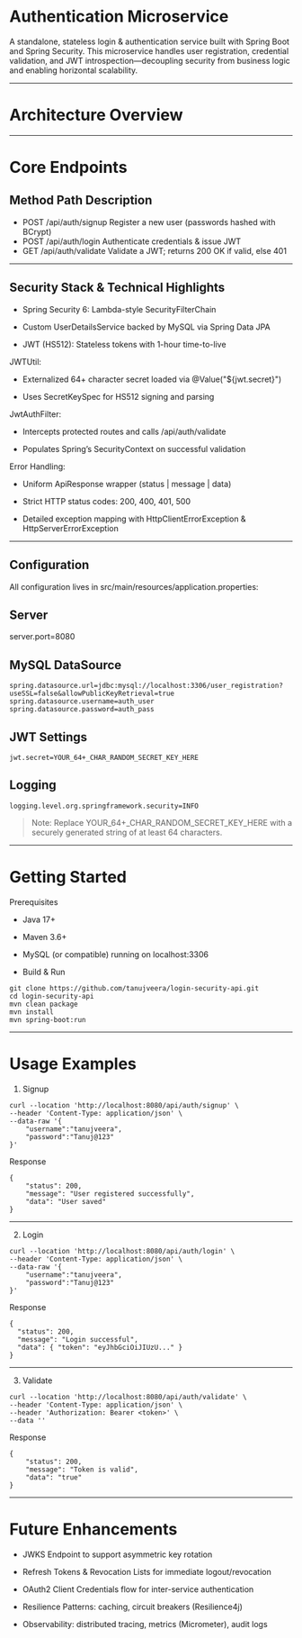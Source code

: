 # Authentication Microservice

A standalone, stateless login & authentication service built with Spring Boot and Spring Security.
This microservice handles user registration, credential validation, and JWT introspection—decoupling security from business logic and enabling horizontal scalability.


---

# Architecture Overview


---

# Core Endpoints

## Method Path Description

- POST /api/auth/signup Register a new user (passwords hashed with BCrypt)
- POST /api/auth/login Authenticate credentials & issue JWT
- GET /api/auth/validate Validate a JWT; returns 200 OK if valid, else 401

---

## Security Stack & Technical Highlights

- Spring Security 6: Lambda-style SecurityFilterChain

- Custom UserDetailsService backed by MySQL via Spring Data JPA

- JWT (HS512): Stateless tokens with 1-hour time-to-live

JWTUtil: 
- Externalized 64+ character secret loaded via @Value("${jwt.secret}")

- Uses SecretKeySpec for HS512 signing and parsing

JwtAuthFilter:
- Intercepts protected routes and calls /api/auth/validate

- Populates Spring’s SecurityContext on successful validation


Error Handling:

- Uniform ApiResponse<T> wrapper (status | message | data)

- Strict HTTP status codes: 200, 400, 401, 500

- Detailed exception mapping with HttpClientErrorException & HttpServerErrorException

---

## Configuration

All configuration lives in src/main/resources/application.properties:

## Server
server.port=8080

## MySQL DataSource
```
spring.datasource.url=jdbc:mysql://localhost:3306/user_registration?useSSL=false&allowPublicKeyRetrieval=true
spring.datasource.username=auth_user
spring.datasource.password=auth_pass
```

## JWT Settings
```
jwt.secret=YOUR_64+_CHAR_RANDOM_SECRET_KEY_HERE
```

## Logging
```
logging.level.org.springframework.security=INFO
```

> Note: Replace YOUR_64+_CHAR_RANDOM_SECRET_KEY_HERE with a securely generated string of at least 64 characters.

---

# Getting Started

Prerequisites

- Java 17+

- Maven 3.6+

- MySQL (or compatible) running on localhost:3306


- Build & Run
```
git clone https://github.com/tanujveera/login-security-api.git
cd login-security-api
mvn clean package
mvn install
mvn spring-boot:run
```

---

# Usage Examples

1. Signup
```
curl --location 'http://localhost:8080/api/auth/signup' \
--header 'Content-Type: application/json' \
--data-raw '{
    "username":"tanujveera",
    "password":"Tanuj@123"
}'
```
Response
```
{
    "status": 200,
    "message": "User registered successfully",
    "data": "User saved"
}
```

---

2. Login
```
curl --location 'http://localhost:8080/api/auth/login' \
--header 'Content-Type: application/json' \
--data-raw '{
    "username":"tanujveera",
    "password":"Tanuj@123"
}'
```
Response
```
{
  "status": 200,
  "message": "Login successful",
  "data": { "token": "eyJhbGciOiJIUzU..." }
}
```

---

3. Validate
```
curl --location 'http://localhost:8080/api/auth/validate' \
--header 'Content-Type: application/json' \
--header 'Authorization: Bearer <token>' \
--data ''
```
Response
```
{
    "status": 200,
    "message": "Token is valid",
    "data": "true"
}
```

---

# Future Enhancements

- JWKS Endpoint to support asymmetric key rotation

- Refresh Tokens & Revocation Lists for immediate logout/revocation

- OAuth2 Client Credentials flow for inter-service authentication

- Resilience Patterns: caching, circuit breakers (Resilience4j)

- Observability: distributed tracing, metrics (Micrometer), audit logs
